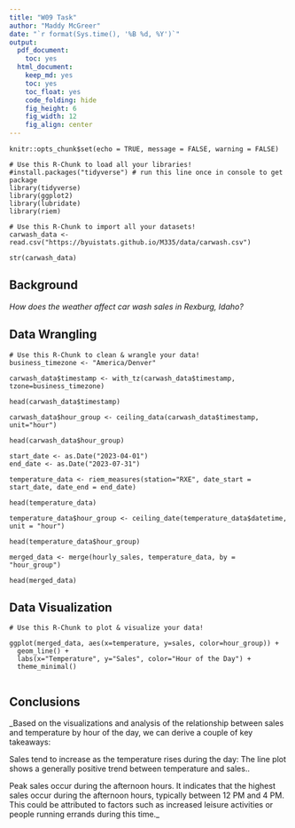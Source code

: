 ```yaml
---
title: "W09 Task"
author: "Maddy McGreer"
date: "`r format(Sys.time(), '%B %d, %Y')`"
output:
  pdf_document:
    toc: yes
  html_document:
    keep_md: yes
    toc: yes
    toc_float: yes
    code_folding: hide
    fig_height: 6
    fig_width: 12
    fig_align: center
---
```


```{r, echo=FALSE}
knitr::opts_chunk$set(echo = TRUE, message = FALSE, warning = FALSE)
```

```{r load_libraries, include=FALSE}
# Use this R-Chunk to load all your libraries!
#install.packages("tidyverse") # run this line once in console to get package
library(tidyverse)
library(ggplot2)
library(lubridate)
library(riem)
```

```{r load_data}
# Use this R-Chunk to import all your datasets!
carwash_data <- read.csv("https://byuistats.github.io/M335/data/carwash.csv")

str(carwash_data)
```

## Background

_How does the weather affect car wash sales in Rexburg, Idaho?_

## Data Wrangling

```{r tidy_data}
# Use this R-Chunk to clean & wrangle your data!
business_timezone <- "America/Denver"

carwash_data$timestamp <- with_tz(carwash_data$timestamp, tzone=business_timezone)

head(carwash_data$timestamp)

carwash_data$hour_group <- ceiling_data(carwash_data$timestamp, unit="hour")

head(carwash_data$hour_group)

start_date <- as.Date("2023-04-01")
end_date <- as.Date("2023-07-31")

temperature_data <- riem_measures(station="RXE", date_start = start_date, date_end = end_date)

head(temperature_data)

temperature_data$hour_group <- ceiling_date(temperature_data$datetime, unit = "hour")

head(temperature_data$hour_group)

merged_data <- merge(hourly_sales, temperature_data, by = "hour_group")

head(merged_data)
```

## Data Visualization

```{r plot_data}
# Use this R-Chunk to plot & visualize your data!

ggplot(merged_data, aes(x=temperature, y=sales, color=hour_group)) +
  geom_line() +
  labs(x="Temperature", y="Sales", color="Hour of the Day") +
  theme_minimal()


```

## Conclusions
_Based on the visualizations and analysis of the relationship between sales and temperature by hour of the day, we can derive a couple of key takeaways:

Sales tend to increase as the temperature rises during the day: The line plot shows a generally positive trend between temperature and sales.. 

Peak sales occur during the afternoon hours. It indicates that the highest sales occur during the afternoon hours, typically between 12 PM and 4 PM. This could be attributed to factors such as increased leisure activities or people running errands during this time._